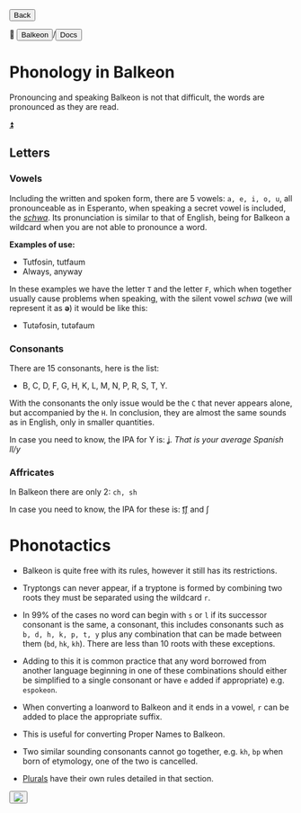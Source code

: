 <button class="button-82-pushable" onclick="history.back()">
<span class="button-82-shadow"></span>
<span class="button-82-edge"></span>
<span class="button-82-front text">
Back
</span> </button>

📂 <button class="button-16" role="button" onclick="location.href='../../index'">Balkeon</button>/<button class="button-16" role="button" onclick="location.href='../index'">Docs</button>

# Phonology in Balkeon

Pronouncing and speaking Balkeon is not that difficult, the words are pronounced as they are read.

<a name="top"></a>
<a class="top-link hide" href="#top">⏫️</a>

## Letters

### Vowels

Including the written and spoken form, there are 5 vowels: `a, e, i, o, u`, all pronounceable as in Esperanto, when speaking a secret vowel is included, the [*schwa*](https://es.m.wikipedia.org/wiki/Schwa). Its pronunciation is similar to that of English, being for Balkeon a wildcard when you are not able to pronounce a word.

**Examples of use:**

- Tutfosin, tutfaum
- Always, anyway

In these examples we have the letter `T` and the letter `F`, which when together usually cause problems when speaking, with the silent vowel *schwa* (we will represent it as **ə**) it would be like this:

- Tutəfosin, tutəfaum

### Consonants

There are 15 consonants, here is the list:

- B, C, D, F, G, H, K, L, M, N, P, R, S, T, Y.

With the consonants the only issue would be the `C` that never appears alone, but accompanied by the `H`. In conclusion, they are almost the same sounds as in English, only in smaller quantities.

In case you need to know, the IPA for Y is: [ʝ](https://es.m.wikipedia.org/wiki/%EA%9E%B2). *That is your average Spanish ll/y*

### Affricates

In Balkeon there are only 2: `ch, sh`

In case you need to know, the IPA for these is: [t͡ʃ](https://es.m.wikipedia.org/wiki/Africada_postalveolar_sorda) and ʃ

# Phonotactics

- Balkeon is quite free with its rules, however it still has its restrictions.

- Tryptongs can never appear, if a tryptone is formed by combining two roots they must be separated using the wildcard `r`.

- In 99% of the cases no word can begin with `s` or `l` if its successor consonant is the same, a consonant, this includes consonants such as `b, d, h, k, p, t, y` plus any combination that can be made between them (`bd`, `hk`, `kh`). There are less than 10 roots with these exceptions.

- Adding to this it is common practice that any word borrowed from another language beginning in one of these combinations should either be simplified to a single consonant or have `e` added if appropriate) e.g. `espokeon`.

- When converting a loanword to Balkeon and it ends in a vowel, `r` can be added to place the appropriate suffix.

- This is useful for converting Proper Names to Balkeon. 

- Two similar sounding consonants cannot go together, e.g. `kh`, `bp` when born of etymology, one of the two is cancelled.

- [Plurals](.././grammar/words/#plurals) have their own rules detailed in that section.

<button class="button-17" role="button" onclick="langRedirect('en')"><img src="https://img.icons8.com/?size=35&id=95094&format=png&color=000000"/></button> 
